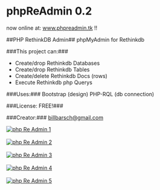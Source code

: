 # phpReAdmin 0.2

now online at: www.phpreadmin.tk !!

##PHP RethinkDB Admin##
phpMyAdmin for Rethinkdb

###This project can:###
- Create/drop Rethinkdb Databases
- Create/drop Rethinkdb Tables
- Create/delete Rethinkdb Docs (rows)
- Execute Rethinkdb php Querys

###Uses:###
Bootstrap (design)
PHP-RQL (db connection)


###License: FREE!###

###Creator:###
billbarsch@gmail.com


<a href='http://postimg.org/image/5v6w3k1v7/' target='_blank'><img src='http://s29.postimg.org/5v6w3k1v7/php_Re_Admin_1.png' border='0' alt="php Re Admin 1" /></a><br /><br />
<a href='http://postimg.org/image/f492doar7/' target='_blank'><img src='http://s29.postimg.org/f492doar7/php_Re_Admin_2.png' border='0' alt="php Re Admin 2" /></a><br /><br />
<a href='http://postimg.org/image/ckdfjkn77/' target='_blank'><img src='http://s29.postimg.org/ckdfjkn77/php_Re_Admin_3.png' border='0' alt="php Re Admin 3" /></a><br /><br />
<a href='http://postimg.org/image/w0y563ib7/' target='_blank'><img src='http://s29.postimg.org/w0y563ib7/php_Re_Admin_4.png' border='0' alt="php Re Admin 4" /></a><br /><br />
<a href='http://postimg.org/image/ht8ghg5mb/' target='_blank'><img src='http://s29.postimg.org/ht8ghg5mb/php_Re_Admin_5.png' border='0' alt="php Re Admin 5" /></a><br /><br />
